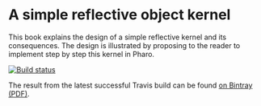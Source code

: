 # A simple reflective object kernel

This book explains the design of a simple reflective kernel and its consequences. The design is illustrated by proposing to the reader to implement step by step this kernel in Pharo.

[![Build status][badge]][travis]

[travis]: https://travis-ci.org/SquareBracketAssociates/Booklet-AReflectiveKernel
[badge]: https://travis-ci.org/SquareBracketAssociates/Booklet-AReflectiveKernel.svg?branch=master

The result from the latest successful Travis build can be found [on Bintray (PDF)](https://bintray.com/squarebracketassociates/wip/download_file?file_path=reflective-wip.pdf).
